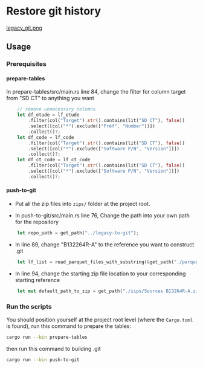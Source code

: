 # Restore git history
[legacy_git.png](./docs/legacy_git.png)
## Usage
### Prerequisites
#### prepare-tables
In prepare-tables/src/main.rs line 84, 
change the filter for column target from "SD CT" to anything you want
```rust
    // remove unnecessary columns
    let df_etude = lf_etude
        .filter(col("Target").str().contains(lit("SD CT"), false))
        .select([col("*").exclude(["Préf", "Number"])])
        .collect()?;
    let df_code = lf_code
        .filter(col("Target").str().contains(lit("SD CT"), false))
        .select([col("*").exclude(["Software P/N", "Version"])])
        .collect()?;
    let df_ct_code = lf_ct_code
        .filter(col("Target").str().contains(lit("SD CT"), false))
        .select([col("*").exclude(["Software P/N", "Version"])])
        .collect()?;

```

#### push-to-git
- Put all the zip files into `zips/` folder at the project root.

- In push-to-git/src/main.rs line 76,
Change the path into your own path for the repository
```rust
    let repo_path = get_path("../legacy-to-git");
```
- In line 89, 
change "B132264R-A" to the reference you want to construct .git
```rust
    let lf_list = read_parquet_files_with_substring(&get_path("./parquets"), "B13264R-A");
```
- In line 94,
change the starting zip file location to your corresponding starting reference
```rust
    let mut default_path_to_zip = get_path("./zips/Sources B13264R-A.zip");
```
### Run the scripts
You should position yourself at the project root level (where the `Cargo.toml` is found),
run this command to prepare the tables:
```bash
cargo run --bin prepare-tables
```
then run this command to building .git
```bash
cargo run --bin push-to-git
```
